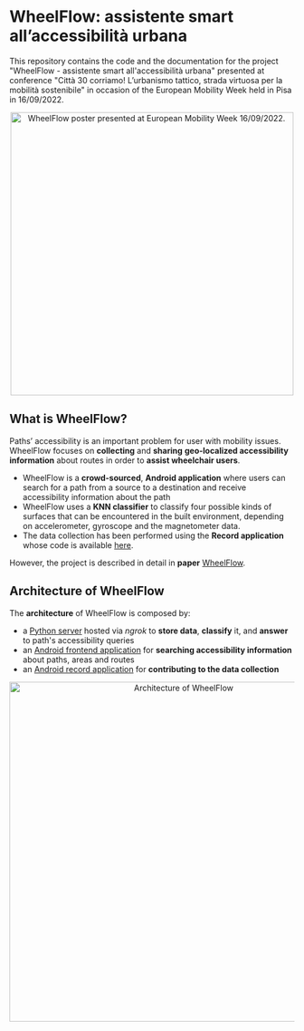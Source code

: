 # WheelFlow: assistente smart all’accessibilità urbana

This repository contains the code and the documentation for the project "WheelFlow - assistente smart all'accessibilità urbana" presented at conference "Città 30 corriamo! L’urbanismo tattico, strada virtuosa per la mobilità sostenibile" in occasion of the European Mobility Week held in Pisa in 16/09/2022.

<p align="center">
  <img src="./poster-wheelflow.svg" width="500" title="WheelFlow poster" alt="WheelFlow poster presented at European Mobility Week 16/09/2022.">
</p>

## What is WheelFlow?
Paths’ accessibility is an important problem for user with mobility issues. WheelFlow focuses on **collecting** and **sharing** **geo-localized accessibility information** about routes in order to **assist wheelchair
users**.

- WheelFlow is a **crowd-sourced**, **Android application** where users can search for a path from a source to a destination and receive accessibility information about the path
- WheelFlow uses a **KNN classifier** to classify four possible kinds of surfaces that can be encountered in the built environment, depending on accelerometer, gyroscope and the magnetometer data.
- The data collection has been performed using the **Record application** whose code is available [here](./RecordApplication).

However, the project is described in detail in **paper** [WheelFlow](./paper-wheelflow.pdf).

## Architecture of WheelFlow

The **architecture** of WheelFlow is composed by:
- a [Python server](./PythonServer) hosted via _ngrok_ to **store data**, **classify** it, and **answer** to path's accessibility queries
- an [Android frontend application](./Frontend) for **searching accessibility information** about paths, areas and routes
- an [Android record application](./RecordApplication) for **contributing to the data collection**

<p align="center">
  <img src="https://github.com/fpezzuti/WheelFlow/assets/75533556/a380e448-bcaa-4f4f-8e38-048fed7370ab" width="600" title="Architecture of WheelFlow" alt="Architecture of WheelFlow">
</p>

